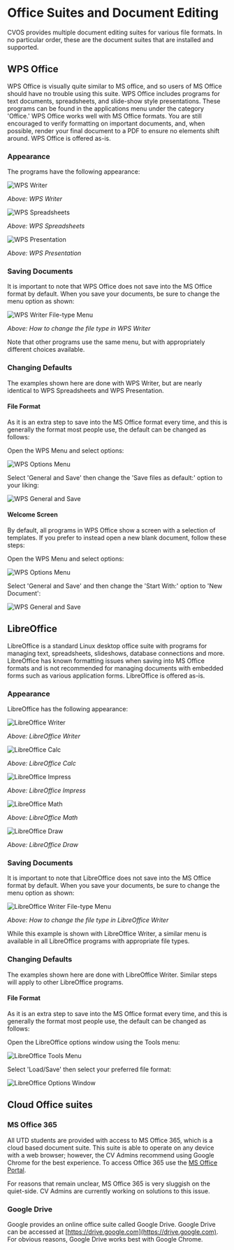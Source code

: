 # Office Suites and Document Editing

CVOS provides multiple document editing suites for various file formats.  In no particular order, these are the document suites that are installed and supported.


## WPS Office

WPS Office is visually quite similar to MS office, and so users of MS Office should have no trouble using this suite.  WPS Office includes programs for text documents, spreadsheets, and slide-show style presentations.  These programs can be found in the applications menu under the category 'Office.'  WPS Office works well with MS Office formats.  You are still encouraged to verify formatting on important documents, and, when possible, render your final document to a PDF to ensure no elements shift around.  WPS Office is offered as-is.


### Appearance

The programs have the following appearance:

![WPS Writer](/img/cvos-office-wps_writer.png)

*Above: WPS Writer*

![WPS Spreadsheets](/img/cvos-office-wps_spreadsheets.png)

*Above: WPS Spreadsheets*

![WPS Presentation](/img/cvos-office-wps_presentation.png)

*Above: WPS Presentation*


### Saving Documents

It is important to note that WPS Office does not save into the MS Office format by default.  When you save your documents, be sure to change the menu option as shown:

![WPS Writer File-type Menu](/img/cvos-office-wps_file_type.png)

*Above: How to change the file type in WPS Writer*

Note that other programs use the same menu, but with appropriately different choices available.


### Changing Defaults

The examples shown here are done with WPS Writer, but are nearly identical to WPS Spreadsheets and WPS Presentation.


#### File Format

As it is an extra step to save into the MS Office format every time, and this is generally the format most people use, the default can be changed as follows:

Open the WPS Menu and select options:

![WPS Options Menu](/img/cvos-office-wps_menu.png)

Select 'General and Save' then change the 'Save files as default:' option to your liking:

![WPS General and Save](/img/cvos-office-wps_options_save.png)


#### Welcome Screen

By default, all programs in WPS Office show a screen with a selection of templates.  If you prefer to instead open a new blank document, follow these steps:

Open the WPS Menu and select options:

![WPS Options Menu](/img/cvos-office-wps_menu.png)

Select 'General and Save' and then change the 'Start With:' option to 'New Document':

![WPS General and Save](/img/cvos-office-wps_options_launch.png)


## LibreOffice

LibreOffice is a standard Linux desktop office suite with programs for managing text, spreadsheets, slideshows, database connections and more.  LibreOffice has known formatting issues when saving into MS Office formats and is not recommended for managing documents with embedded forms such as various application forms.  LibreOffice is offered as-is.


### Appearance

LibreOffice has the following appearance:

![LibreOffice Writer](/img/cvos-office-libreoffice_writer.png)

*Above: LibreOffice Writer*

![LibreOffice Calc](/img/cvos-office-libreoffice_calc.png)

*Above: LibreOffice Calc*

![LibreOffice Impress](/img/cvos-office-libreoffice_impress.png)

*Above: LibreOffice Impress*

![LibreOffice Math](/img/cvos-office-libreoffice_math.png)

*Above: LibreOffice Math*

![LibreOffice Draw](/img/cvos-office-libreoffice_draw.png)

*Above: LibreOffice Draw*


### Saving Documents

It is important to note that LibreOffice does not save into the MS Office format by default. When you save your documents, be sure to change the menu option as shown:

![LibreOffice Writer File-type Menu](/img/cvos-office-libreoffice_file_type.png)

*Above: How to change the file type in LibreOffice Writer*

While this example is shown with LibreOffice Writer, a similar menu is available in all LibreOffice programs with appropriate file types.


### Changing Defaults

The examples shown here are done with LibreOffice Writer.  Similar steps will apply to other LibreOffice programs.


#### File Format

As it is an extra step to save into the MS Office format every time, and this is generally the format most people use, the default can be changed as follows:

Open the LibreOffice options window using the Tools menu:

![LibreOffice Tools Menu](/img/cvos-office-libreoffice_tools_menu.png)

Select 'Load/Save' then select your preferred file format:

![LibreOffice Options Window](/img/cvos-office-libreoffice_options_save.png)


## Cloud Office suites

### MS Office 365

All UTD students are provided with access to MS Office 365, which is a cloud based document suite.  This suite is able to operate on any device with a web browser; however, the CV Admins recommend using Google Chrome for the best experience.  To access Office 365 use the [MS Office Portal](https://portal.office.com/).

For reasons that remain unclear, MS Office 365 is very sluggish on the quiet-side.  CV Admins are currently working on solutions to this issue.

### Google Drive

Google provides an online office suite called Google Drive.  Google Drive can be accessed at [https://drive.google.com](https://drive.google.com).  For obvious reasons, Google Drive works best with Google Chrome.
